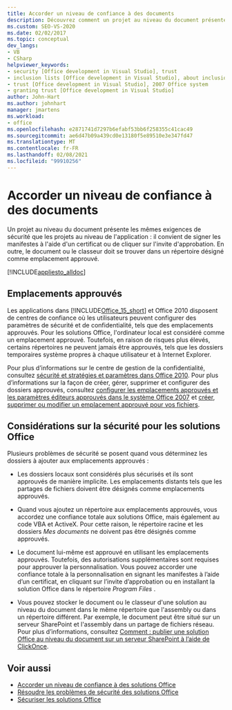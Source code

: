 ```yaml
---
title: Accorder un niveau de confiance à des documents
description: Découvrez comment un projet au niveau du document présente les mêmes exigences de sécurité que les projets au niveau de l’application, comme la signature des manifestes avec un certificat ou le clic sur l’invite d’approbation.
ms.custom: SEO-VS-2020
ms.date: 02/02/2017
ms.topic: conceptual
dev_langs:
- VB
- CSharp
helpviewer_keywords:
- security [Office development in Visual Studio], trust
- inclusion lists [Office development in Visual Studio], about inclusion lists
- trust [Office development in Visual Studio], 2007 Office system
- granting trust [Office development in Visual Studio]
author: John-Hart
ms.author: johnhart
manager: jmartens
ms.workload:
- office
ms.openlocfilehash: e2871741d7297b6efabf53bb6f258355c41cac49
ms.sourcegitcommit: ae6d47b09a439cd0e13180f5e89510e3e347fd47
ms.translationtype: MT
ms.contentlocale: fr-FR
ms.lasthandoff: 02/08/2021
ms.locfileid: "99910256"
---
```

# <a name="grant-trust-to-documents"></a>Accorder un niveau de confiance à des documents
  Un projet au niveau du document présente les mêmes exigences de sécurité que les projets au niveau de l'application : il convient de signer les manifestes à l'aide d'un certificat ou de cliquer sur l'invite d'approbation. En outre, le document ou le classeur doit se trouver dans un répertoire désigné comme emplacement approuvé.

 [!INCLUDE[appliesto_alldoc](../vsto/includes/appliesto-alldoc-md.md)]

## <a name="trusted-locations"></a>Emplacements approuvés
 Les applications dans [!INCLUDE[Office_15_short](../vsto/includes/office-15-short-md.md)] et Office 2010 disposent de centres de confiance où les utilisateurs peuvent configurer des paramètres de sécurité et de confidentialité, tels que des emplacements approuvés. Pour les solutions Office, l'ordinateur local est considéré comme un emplacement approuvé. Toutefois, en raison de risques plus élevés, certains répertoires ne peuvent jamais être approuvés, tels que les dossiers temporaires système propres à chaque utilisateur et à Internet Explorer.

 Pour plus d’informations sur le centre de gestion de la confidentialité, consultez [sécurité et stratégies et paramètres dans Office 2010](/previous-versions/office/office-2010/cc178946(v=office.14)). Pour plus d’informations sur la façon de créer, gérer, supprimer et configurer des dossiers approuvés, consultez [configurer les emplacements approuvés et les paramètres éditeurs approuvés dans le système Office 2007](/previous-versions/office/office-2007-resource-kit/cc178948(v=office.12)) et [créer, supprimer ou modifier un emplacement approuvé pour vos fichiers](https://support.office.com/article/Create-remove-or-change-a-trusted-location-for-your-files-f5151879-25ea-4998-80a5-4208b3540a62).

## <a name="security-considerations-for-office-solutions"></a>Considérations sur la sécurité pour les solutions Office
 Plusieurs problèmes de sécurité se posent quand vous déterminez les dossiers à ajouter aux emplacements approuvés :

- Les dossiers locaux sont considérés plus sécurisés et ils sont approuvés de manière implicite. Les emplacements distants tels que les partages de fichiers doivent être désignés comme emplacements approuvés.

- Quand vous ajoutez un répertoire aux emplacements approuvés, vous accordez une confiance totale aux solutions Office, mais également au code VBA et ActiveX. Pour cette raison, le répertoire racine et les dossiers *Mes documents* ne doivent pas être désignés comme approuvés.

- Le document lui-même est approuvé en utilisant les emplacements approuvés. Toutefois, des autorisations supplémentaires sont requises pour approuver la personnalisation. Vous pouvez accorder une confiance totale à la personnalisation en signant les manifestes à l’aide d’un certificat, en cliquant sur l’invite d’approbation ou en installant la solution Office dans le répertoire *Program Files* .

- Vous pouvez stocker le document ou le classeur d'une solution au niveau du document dans le même répertoire que l'assembly ou dans un répertoire différent. Par exemple, le document peut être situé sur un serveur SharePoint et l'assembly dans un partage de fichiers réseau. Pour plus d’informations, consultez [Comment : publier une solution Office au niveau du document sur un serveur SharePoint à l’aide de ClickOnce](/previous-versions/bb608595(v=vs.110)).

## <a name="see-also"></a>Voir aussi
- [Accorder un niveau de confiance à des solutions Office](../vsto/granting-trust-to-office-solutions.md)
- [Résoudre les problèmes de sécurité des solutions Office](../vsto/troubleshooting-office-solution-security.md)
- [Sécuriser les solutions Office](../vsto/securing-office-solutions.md)